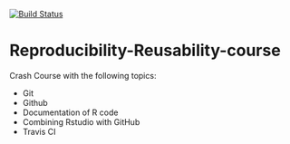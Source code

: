 [![Build Status](https://travis-ci.org/MariekeDirk/Reproducibility-Reusability-course.svg?branch=master)](https://travis-ci.org/MariekeDirk/Reproducability-Reusability-course)

# Reproducibility-Reusability-course
Crash Course with the following topics:

* Git
* Github
* Documentation of R code
* Combining Rstudio with GitHub 
* Travis CI
